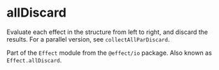 # allDiscard

Evaluate each effect in the structure from left to right, and discard the
results. For a parallel version, see `collectAllParDiscard`.

Part of the `Effect` module from the `@effect/io` package. Also known as `Effect.allDiscard`.
